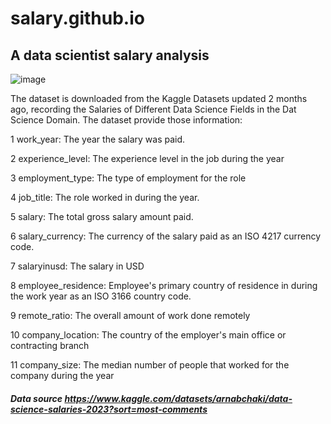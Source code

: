 # salary.github.io
## A data scientist salary analysis
![image](https://github.com/wanlidu2/wanlidu2.github.io-salary/assets/121735612/2f6d87b8-3850-4aa1-85b7-0ed0faf6c954)

The dataset is downloaded from the Kaggle Datasets updated 2 months ago, recording the Salaries of Different Data Science Fields in the Dat Science Domain. The dataset provide those information:
 
 1 work_year: The year the salary was paid.
 
 2 experience_level: The experience level in the job during the year
 
 3 employment_type: The type of employment for the role
 
 4 job_title: The role worked in during the year.
 
 5 salary: The total gross salary amount paid.
 
 6 salary_currency: The currency of the salary paid as an ISO 4217 currency code.
 
 7 salaryinusd: The salary in USD
 
 8 employee_residence: Employee's primary country of residence in during the work year as an ISO 3166 country code.
 
 9 remote_ratio: The overall amount of work done remotely
 
 10 company_location: The country of the employer's main office or contracting branch
 
 11 company_size: The median number of people that worked for the company during the year

##### Data source https://www.kaggle.com/datasets/arnabchaki/data-science-salaries-2023?sort=most-comments

